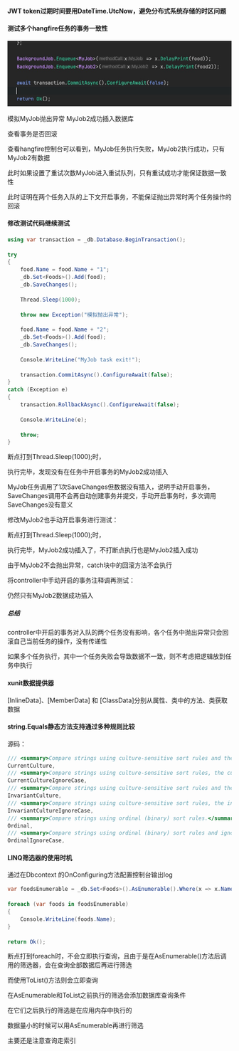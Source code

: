 #### JWT token过期时间要用DateTime.UtcNow，避免分布式系统存储的时区问题



#### 测试多个hangfire任务的事务一致性

![240726](./img/240726.jpg)

模拟MyJob抛出异常 MyJob2成功插入数据库

查看事务是否回滚

查看hangfire控制台可以看到，MyJob任务执行失败，MyJob2执行成功，只有MyJob2有数据

此时如果设置了重试次数MyJob进入重试队列，只有重试成功才能保证数据一致性

此时证明在两个任务入队的上下文开启事务，不能保证抛出异常时两个任务操作的回滚



#### 修改测试代码继续测试

```c#
using var transaction = _db.Database.BeginTransaction();

try
{
    food.Name = food.Name + "1";
    _db.Set<Foods>().Add(food);
    _db.SaveChanges();
    
    Thread.Sleep(1000);

    throw new Exception("模拟抛出异常");

    food.Name = food.Name + "2";
    _db.Set<Foods>().Add(food);
    _db.SaveChanges();

    Console.WriteLine("MyJob task exit!");
    
    transaction.CommitAsync().ConfigureAwait(false);
}
catch (Exception e)
{
    transaction.RollbackAsync().ConfigureAwait(false);
  
    Console.WriteLine(e);
  
    throw;
}
```

断点打到Thread.Sleep(1000);时，

执行完毕，发现没有在任务中开启事务的MyJob2成功插入

MyJob任务调用了1次SaveChanges但数据没有插入，说明手动开启事务，SaveChanges调用不会再自动创建事务并提交，手动开启事务时，多次调用SaveChanges没有意义



修改MyJob2也手动开启事务进行测试：

断点打到Thread.Sleep(1000);时，

执行完毕，MyJob2成功插入了，不打断点执行也是MyJob2插入成功

由于MyJob2不会抛出异常，catch块中的回滚方法不会执行



将controller中手动开启的事务注释调再测试：

仍然只有MyJob2数据成功插入



##### 总结

controller中开启的事务对入队的两个任务没有影响，各个任务中抛出异常只会回滚自己当前任务的操作，没有传递性

如果多个任务执行，其中一个任务失败会导致数据不一致，则不考虑把逻辑放到任务中执行



#### xunit数据提供器

[InlineData]、[MemberData] 和 [ClassData]分别从属性、类中的方法、类获取数据



#### string.Equals静态方法支持通过多种规则比较

源码：

```c#
/// <summary>Compare strings using culture-sensitive sort rules and the current culture.</summary>
CurrentCulture,
/// <summary>Compare strings using culture-sensitive sort rules, the current culture, and ignoring the case of the strings being compared.</summary>
CurrentCultureIgnoreCase,
/// <summary>Compare strings using culture-sensitive sort rules and the invariant culture.</summary>
InvariantCulture,
/// <summary>Compare strings using culture-sensitive sort rules, the invariant culture, and ignoring the case of the strings being compared.</summary>
InvariantCultureIgnoreCase,
/// <summary>Compare strings using ordinal (binary) sort rules.</summary>
Ordinal,
/// <summary>Compare strings using ordinal (binary) sort rules and ignoring the case of the strings being compared.</summary>
OrdinalIgnoreCase,
```



#### LINQ筛选器的使用时机

通过在Dbcontext 的OnConfiguring方法配置控制台输出log

```c#
var foodsEnumerable = _db.Set<Foods>().AsEnumerable().Where(x => x.Name == "没有异常的任务");

foreach (var foods in foodsEnumerable)
{
    Console.WriteLine(foods.Name);
}

return Ok();
```

断点打到foreach时，不会立即执行查询，且由于是在AsEnumerable()方法后调用的筛选器，会在查询全部数据后再进行筛选

而使用ToList()方法则会立即查询

在AsEnumerable和ToList之前执行的筛选会添加数据库查询条件

在它们之后执行的筛选是在应用内存中执行的

数据量小的时候可以用AsEnumerable再进行筛选

主要还是注意查询走索引